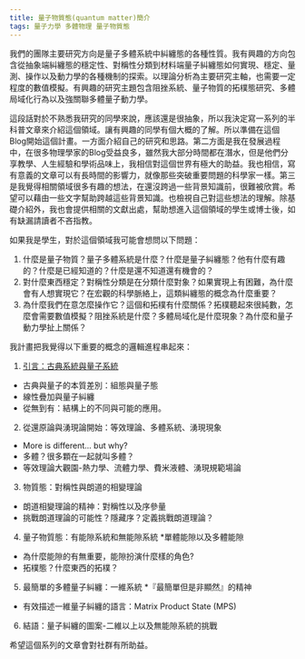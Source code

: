 ```yaml
---
title: 量子物質態(quantum matter)簡介
tags: 量子力學 多體物理 量子物質態
---
```


我們的團隊主要研究方向是量子多體系統中糾纏態的各種性質。我有興趣的方向包含從抽象端糾纏態的穩定性、對稱性分類到材料端量子糾纏態如何實現、穩定、量測、操作以及動力學的各種機制的探索。以理論分析為主要研究主軸，也需要一定程度的數值模擬。有興趣的研究主題包含阻挫系統、量子物質的拓樸態研究、多體局域化行為以及強關聯多體量子動力學。

這段話對於不熟悉我研究的同學來說，應該還是很抽象，所以我決定寫一系列的半科普文章來介紹這個領域。讓有興趣的同學有個大概的了解。所以準備在這個Blog開始這個計畫。一方面介紹自己的研究和思路。第二方面是我在發展過程中，在很多物理學家的Blog受益良多，雖然我大部分時間都在潛水，但是他們分享教學、人生經驗和學術品味上，我相信對這個世界有極大的助益。我也相信，寫有意義的文章可以有長時間的影響力，就像那些突破重要問題的科學家一樣。第三是我覺得相關領域很多有趣的想法，在還沒跨過一些背景知識前，很難被欣賞。希望可以藉由一些文字幫助跨越這些背景知識。也檢視自己對這些想法的理解。除基礎介紹外，我也會提供相關的文獻出處，幫助想進入這個領域的學生或博士後，如有缺漏請讀者不吝指教。

如果我是學生，對於這個領域我可能會想問以下問題：
1. 什麼是量子物質？量子多體系統是什麼？什麼是量子糾纏態？他有什麼有趣的？什麼是已經知道的？什麼是還不知道還有機會的？
2. 對什麼東西穩定？對稱性分類是在分類什麼對象？如果實現上有困難，為什麼會有人想實現它？在宏觀的科學脈絡上，這類糾纏態的概念為什麼重要？
3. 為什麼我們在意怎麼操作它？這個和拓樸有什麼關係？拓樸聽起來很純數，怎麼會需要數值模擬？阻挫系統是什麼？多體局域化是什麼現象？為什麼和量子動力學扯上關係？

我計畫把我覺得以下重要的概念的邏輯進程串起來：

1. [引言：古典系統與量子系統](../28/2021-11-28-quantum_matter_1.md)
  * 古典與量子的本質差別：組態與量子態
  * 線性疊加與量子糾纏
  * 從無到有：結構上的不同與可能的應用。
2. 從還原論與湧現論開始：等效理論、多體系統、湧現現象
  * More is different... but why?
  * 多體？很多顆在一起就叫多體？
  * 等效理論大觀園-熱力學、流體力學、費米液體、湧現規範場論
3. 物質態：對稱性與朗道的相變理論
  * 朗道相變理論的精神：對稱性以及序參量
  * 挑戰朗道理論的可能性？隱藏序？定義挑戰朗道理論？
4. 量子物質態：有能隙系統和無能隙系統
  *單體能隙以及多體能隙
  * 為什麼能隙的有無重要，能隙扮演什麼樣的角色?
  * 拓樸態？什麼東西的拓樸？
5. 最簡單的多體量子糾纏：一維系統
  *『最簡單但是非顯然』的精神
  * 有效描述一維量子糾纏的語言：Matrix Product State (MPS)
6. 結語：量子糾纏的圖案-二維以上以及無能隙系統的挑戰

希望這個系列的文章會對社群有所助益。
